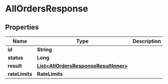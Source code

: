 

# AllOrdersResponse


## Properties

| Name | Type | Description | Notes |
|------------ | ------------- | ------------- | -------------|
|**id** | **String** |  |  [optional] |
|**status** | **Long** |  |  [optional] |
|**result** | [**List&lt;AllOrdersResponseResultInner&gt;**](AllOrdersResponseResultInner.md) |  |  [optional] |
|**rateLimits** | **RateLimits** |  |  [optional] |




